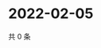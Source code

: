 # 2022-02-05

共 0 条

<!-- BEGIN WEIBO -->
<!-- 最后更新时间 Sat Feb 05 2022 05:10:20 GMT+0800 (China Standard Time) -->

<!-- END WEIBO -->
